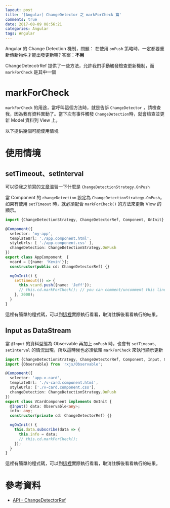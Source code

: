```yaml
---
layout: post
title: '[Angular] ChangeDetector 之 markForCheck 篇'
comments: true
date: 2017-08-09 08:56:21
categories: Angular
tags: Angular
---
```


Angular 的 Change Detection 機制，問題： 在使用 `onPush` 策略時，一定都要重新傳新物件才能出發更新嗎? 答案：**不用**

<!-- more -->

ChangeDetecotrRef 提供了一些方法，允許我們手動觸發檢查更新機制，而 `markForCheck` 是其中一個

# markForCheck

`markForCheck` 的用途，當呼叫這個方法時，就是告訴 `ChangeDetector` ，請檢查我，因為我有資料異動了。當下次有事件觸發 `ChangeDetection`時，就會檢查並更新 Model 資料到 View 上。

以下提供幾個可能使用情境



# 使用情境

## setTimeout、setInterval

可以從我之前寫的[文章](https://blog.kevinyang.net/2017/01/23/angular2-change-detection/)溫習一下什麼是 `ChangeDetectionStrategy.OnPush`

當 Component 的 `changeDetection` 設定為 `ChangeDetectionStrategy.OnPush`，如果有使用 `setTimeout` 時，就必須配合 `markForCheck()` 的方法來更新 View 的顯示。

```typescript
import {ChangeDetectionStrategy, ChangeDetectorRef, Component, OnInit} from '@angular/core';

@Component({
  selector: 'my-app',
  templateUrl: './app.component.html',
  styleUrls: [ './app.component.css' ],
  changeDetection: ChangeDetectionStrategy.OnPush
})
export class AppComponent  {
  vcard = [{name: 'Kevin'}];  
  constructor(public cd: ChangeDetectorRef) {}

  ngOnInit() {
    setTimeout(() => {
      this.vcard.push({name: 'Jeff'});
      // this.cd.markForCheck(); // you can comment/uncomment this line to see the difference
    }, 2000);
  }  
}

```

這裡有簡單的程式碼，可以到[這裡](https://stackblitz.com/edit/markforcheck-settimeo)實際執行看看，取消註解後看看執行的結果。

## Input as DataStream

當 `@Input` 的資料型態為 Observable 再加上 `onPush` 時，也會有 `setTimeout`、`setInterval` 的情況出現，所以這時候也必須依賴 `markForCheck` 來執行顯示更新

```typescript
import {ChangeDetectionStrategy, ChangeDetectorRef, Component, Input, OnInit} from '@angular/core';
import {Observable} from 'rxjs/Observable';

@Component({
  selector: 'app-v-card',
  templateUrl: './v-card.component.html',
  styleUrls: ['./v-card.component.css'],
  changeDetection: ChangeDetectionStrategy.OnPush
})
export class VCardComponent implements OnInit {
  @Input() data: Observable<any>;
  info: any;
  constructor(private cd: ChangeDetectorRef) {}

  ngOnInit() {
    this.data.subscribe(data => {
      this.info = data;
      // this.cd.markForCheck();
    });
  }
}
```

這裡有簡單的程式碼，可以到[這裡](https://stackblitz.com/edit/markforcheck-datastream)實際執行看看，取消註解後看看執行的結果。

#  參考資料

* [API - ChangeDetectorRef](https://angular.io/api/core/ChangeDetectorRef#markForCheck)